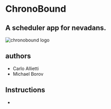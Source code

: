 # ChronoBound
## A scheduler app for nevadans.
![chronobound logo](https://cdn.discordapp.com/attachments/941850346156859492/967249732214866000/app_icon.jpg)
## authors
* Carlo Allietti
* Michael Borov
## Instructions
* 
